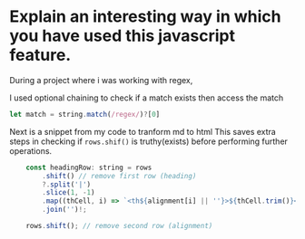 # Explain an interesting way in which you have used this javascript feature.

During a project where i was working with regex,

I used optional chaining to check if a match exists then access the match

```javascript
let match = string.match(/regex/)?[0]
```

Next is a snippet from my code to tranform md to html
This saves extra steps in checking if `rows.shif()` is truthy(exists) before performing further operations.

```javascript
	const headingRow: string = rows
		.shift() // remove first row (heading)
		?.split('|')
		.slice(1, -1)
		.map((thCell, i) => `<th${alignment[i] || ''}>${thCell.trim()}</th>`)
		.join('')!;

	rows.shift(); // remove second row (alignment)
```

